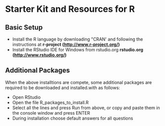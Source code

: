 # Starter Kit and Resources for R

## Basic Setup

- Install the R language by downloading "CRAN' and following the instructions at **r-project (http://www.r-project.org/)**
- Install the RStudio IDE for Windows from rstudio.org **rstudio.org (http://www.rstudio.org/)**

## Additional Packages

When the above installtions are compete, some additional packages are required to be downloaded and installed.with as follows:

-	Open RStudio
-	Open the file R_packages_to_install.R
-	Select all the lines and press Run from above, or copy and paste them in the console window and press ENTER
-	During installation choose default answers for all questions

